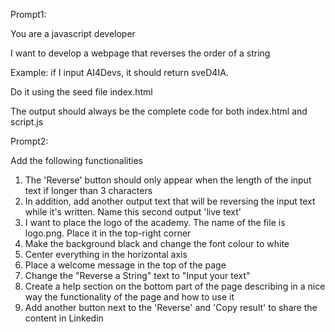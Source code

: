 Prompt1:

You are a javascript developer

I want to develop a webpage that reverses the order of a string

Example: if I input AI4Devs, it should return sveD4IA.

Do it using the seed file index.html

The output should always be the complete code for both index.html and script.js


Prompt2:

Add the following functionalities

1. The 'Reverse' button should only appear when the length of the input text if longer than 3 characters
2. In addition, add another output text that will be reversing the input text while it's written. Name this second output 'live text'
3. I want to place the logo of the academy. The name of the file is logo.png. Place it in the top-right corner
4. Make the background black and change the font colour to white
5. Center everything in the horizontal axis
6. Place a welcome message in the top of the page
7. Change the "Reverse a String" text to "Input your text"
8. Create a help section on the bottom part of the page describing in a nice way the functionality of the page and how to use it
9. Add another button next to the 'Reverse' and 'Copy result' to share the content in Linkedin

